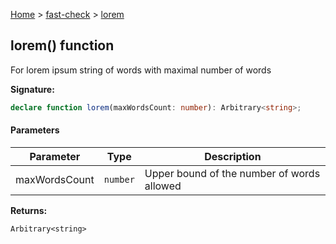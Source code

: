 [Home](/) &gt; [fast-check](../fast-check.md) &gt; [lorem](lorem_2.md)

## lorem() function

For lorem ipsum string of words with maximal number of words

<b>Signature:</b>

```typescript
declare function lorem(maxWordsCount: number): Arbitrary<string>;
```

#### Parameters

|  Parameter | Type | Description |
|  --- | --- | --- |
|  maxWordsCount | <code>number</code> | Upper bound of the number of words allowed |

<b>Returns:</b>

`Arbitrary<string>`

